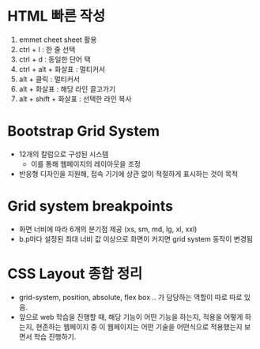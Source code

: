 # HTML 빠른 작성
1. emmet cheet sheet 활용
2. ctrl + l : 한 줄 선택
3. ctrl + d : 동일한 단어 택
4. ctrl + alt + 화살표 : 멀티커서
5. alt + 클릭 : 멀티커서
6. alt + 화살표 : 해당 라인 끌고가기
7. alt + shift + 화살표 : 선택한 라인 복사

# Bootstrap Grid System
- 12개의 칼럼으로 구성된 시스템
    - 이를 통해 웹페이지의 레이아웃을 조정
- 반응형 디자인을 지원해, 접속 기기에 상관 없이 적절하게 표시하는 것이 목적

# Grid system breakpoints
- 화면 너비에 따라 6개의 분기점 제공 (xs, sm, md, lg, xl, xxl)
- b.p마다 설정된 최대 너비 값 이상으로 화면이 커지면 grid system 동작이 변경됨

# CSS Layout 종합 정리
- grid-system, position, absolute, flex box .. 가 담당하는 역할이 따로 따로 있음.
- 앞으로 web 학습을 진행할 때, 해당 기능이 어떤 기능을 하는지, 적용을 어떻게 하는지, 현존하는 웹페이지 중 이 웹페이지는 어떤 기술을 어떤식으로 적용했는지 보면서 학습 진행하기.